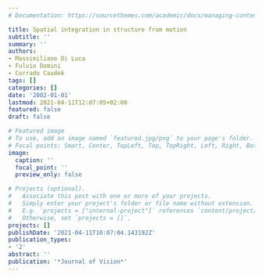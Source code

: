 ```yaml
---
# Documentation: https://sourcethemes.com/academic/docs/managing-content/

title: Spatial integration in structure from motion
subtitle: ''
summary: ''
authors:
- Massimiliano Di Luca
- Fulvio Domini
- Corrado Caudek
tags: []
categories: []
date: '2002-01-01'
lastmod: 2021-04-11T12:07:05+02:00
featured: false
draft: false

# Featured image
# To use, add an image named `featured.jpg/png` to your page's folder.
# Focal points: Smart, Center, TopLeft, Top, TopRight, Left, Right, BottomLeft, Bottom, BottomRight.
image:
  caption: ''
  focal_point: ''
  preview_only: false

# Projects (optional).
#   Associate this post with one or more of your projects.
#   Simply enter your project's folder or file name without extension.
#   E.g. `projects = ["internal-project"]` references `content/project/deep-learning/index.md`.
#   Otherwise, set `projects = []`.
projects: []
publishDate: '2021-04-11T10:07:04.143192Z'
publication_types:
- '2'
abstract: ''
publication: '*Journal of Vision*'
---
```

